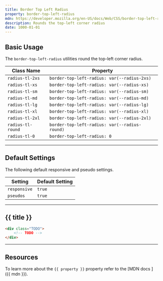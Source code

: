 ```yaml
---
title: Border Top Left Radius
property: border-top-left-radius
mdn: https://developer.mozilla.org/en-US/docs/Web/CSS/border-top-left-radius
description: Rounds the top-left corner radius
date: 1000-01-01
---
```


## Basic Usage

The `border-top-left-radius` utilities round the top-left corner radius.

| Class Name        | Property                                      |
| ----------------- | --------------------------------------------- |
| `radius-tl-2xs`   | `border-top-left-radius: var(--radius-2xs)`   |
| `radius-tl-xs`    | `border-top-left-radius: var(--radius-xs)`    |
| `radius-tl-sm`    | `border-top-left-radius: var(--radius-sm)`    |
| `radius-tl-md`    | `border-top-left-radius: var(--radius-md)`    |
| `radius-tl-lg`    | `border-top-left-radius: var(--radius-lg)`    |
| `radius-tl-xl`    | `border-top-left-radius: var(--radius-xl)`    |
| `radius-tl-2xl`   | `border-top-left-radius: var(--radius-2xl)`   |
| `radius-tl-round` | `border-top-left-radius: var(--radius-round)` |
| `radius-tl-0`     | `border-top-left-radius: 0`                   |

---

## Default Settings

The following default responsive and pseudo settings.

| Setting      | Default Setting |
| ------------ | --------------- |
| `responsive` | `true`          |
| `pseudos`    | `true`          |

---

## {{ title }}

<div class="bg-silver-200 p-20 h-256 radius-md flex flex-wrap align-content-center">
  <!-- ... -->
</div>

```html
<div class="TODO">
	<!-- TODO -->
</div>
```

---

## Resources

To learn more about the `{{ property }}` property refer to the [MDN docs <i class="far fa-external-link ml-6"></i>]({{ mdn }}).
